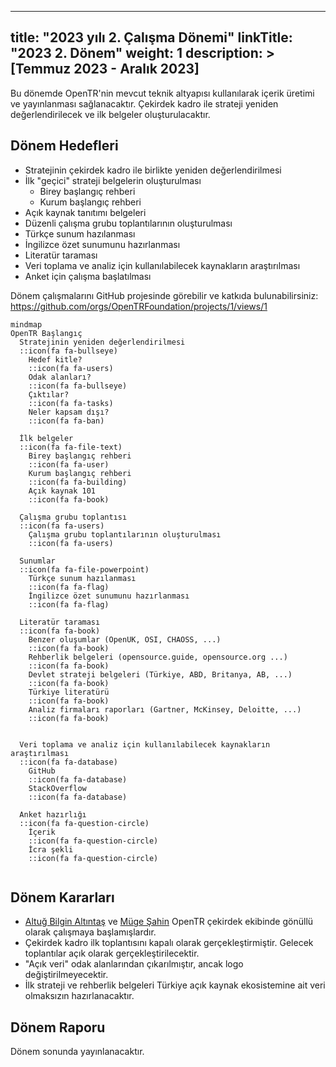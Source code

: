 
---
title: "2023 yılı 2. Çalışma Dönemi"
linkTitle: "2023 2. Dönem"
weight: 1
description: >
  [Temmuz 2023 - Aralık 2023]
---

Bu dönemde OpenTR'nin mevcut teknik altyapısı kullanılarak içerik üretimi ve yayınlanması sağlanacaktır. Çekirdek
kadro ile strateji yeniden değerlendirilecek ve ilk belgeler oluşturulacaktır.

## Dönem Hedefleri

* Stratejinin çekirdek kadro ile birlikte yeniden değerlendirilmesi
* İlk "geçici" strateji belgelerin oluşturulması
  * Birey başlangıç rehberi
  * Kurum başlangıç rehberi
* Açık kaynak tanıtımı belgeleri
* Düzenli çalışma grubu toplantılarının oluşturulması
* Türkçe sunum hazılanması
* İngilizce özet sunumunu hazırlanması
* Literatür taraması
* Veri toplama ve analiz için kullanılabilecek kaynakların araştırılması
* Anket için çalışma başlatılması

Dönem çalışmalarını GitHub projesinde görebilir ve katkıda bulunabilirsiniz: https://github.com/orgs/OpenTRFoundation/projects/1/views/1

```mermaid
mindmap
OpenTR Başlangıç
  Stratejinin yeniden değerlendirilmesi
  ::icon(fa fa-bullseye)
    Hedef kitle?
    ::icon(fa fa-users)
    Odak alanları?
    ::icon(fa fa-bullseye)
    Çıktılar?
    ::icon(fa fa-tasks)
    Neler kapsam dışı?
    ::icon(fa fa-ban)
    
  İlk belgeler
  ::icon(fa fa-file-text)
    Birey başlangıç rehberi
    ::icon(fa fa-user)
    Kurum başlangıç rehberi
    ::icon(fa fa-building)
    Açık kaynak 101
    ::icon(fa fa-book)
    
  Çalışma grubu toplantısı
  ::icon(fa fa-users)
    Çalışma grubu toplantılarının oluşturulması
    ::icon(fa fa-users)
    
  Sunumlar
  ::icon(fa fa-file-powerpoint)
    Türkçe sunum hazılanması
    ::icon(fa fa-flag)
    İngilizce özet sunumunu hazırlanması
    ::icon(fa fa-flag)
    
  Literatür taraması
  ::icon(fa fa-book)
    Benzer oluşumlar (OpenUK, OSI, CHAOSS, ...)
    ::icon(fa fa-book)
    Rehberlik belgeleri (opensource.guide, opensource.org ...)
    ::icon(fa fa-book)
    Devlet strateji belgeleri (Türkiye, ABD, Britanya, AB, ...)
    ::icon(fa fa-book)
    Türkiye literatürü
    ::icon(fa fa-book)
    Analiz firmaları raporları (Gartner, McKinsey, Deloitte, ...)
    ::icon(fa fa-book)
    
    
  Veri toplama ve analiz için kullanılabilecek kaynakların araştırılması
  ::icon(fa fa-database)
    GitHub
    ::icon(fa fa-database)
    StackOverflow
    ::icon(fa fa-database)
    
  Anket hazırlığı
  ::icon(fa fa-question-circle)
    İçerik
    ::icon(fa fa-question-circle)
    İcra şekli
    ::icon(fa fa-question-circle)
    
```

## Dönem Kararları

* [Altuğ Bilgin Altıntaş](https://www.linkedin.com/in/altuga/) ve [Müge Şahin](https://www.linkedin.com/in/m%C3%BCge-%C5%9Fahin-kocahan-4ab85173/) OpenTR çekirdek ekibinde gönüllü olarak çalışmaya başlamışlardır.
* Çekirdek kadro ilk toplantısını kapalı olarak gerçekleştirmiştir. Gelecek toplantılar açık olarak gerçekleştirilecektir.
* "Açık veri" odak alanlarından çıkarılmıştır, ancak logo değiştirilmeyecektir.
* İlk strateji ve rehberlik belgeleri Türkiye açık kaynak ekosistemine ait veri olmaksızın hazırlanacaktır.


## Dönem Raporu

Dönem sonunda yayınlanacaktır.
